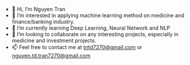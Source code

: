 - 👋 Hi, I’m Nguyen Tran
- 👀 I’m interested in applying machine learning method on medicine and finance/banking industry. 
- 🌱 I’m currently learning Deep Learning, Neural Network and NLP
- 💞️ I’m looking to collaborate on any interesting projects, especially in medicine and investment projects. 
- 📫 Feel free to contact me at tntd7270@gmail.com or nguyen.td.tran7270@gmail.com

<!---
duyentran7270/duyentran7270 is a ✨ special ✨ repository because its `README.md` (this file) appears on your GitHub profile.
You can click the Preview link to take a look at your changes.
--->
